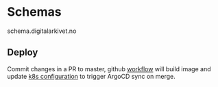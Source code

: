 # Schemas
schema.digitalarkivet.no

## Deploy

Commit changes in a PR to master, github [workflow](.github/workflows/deploy.yaml) will build image and update [k8s configuration](https://github.com/arkivverket/schemas-k8s-config) to trigger ArgoCD sync on merge.
